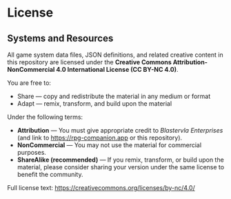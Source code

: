 # License

## Systems and Resources
All game system data files, JSON definitions, and related creative content in this repository are licensed under the **Creative Commons Attribution-NonCommercial 4.0 International License (CC BY-NC 4.0)**.

You are free to:
- Share — copy and redistribute the material in any medium or format
- Adapt — remix, transform, and build upon the material

Under the following terms:
- **Attribution** — You must give appropriate credit to *Blastervla Enterprises* (and link to https://rpg-companion.app or this repository).
- **NonCommercial** — You may not use the material for commercial purposes.
- **ShareAlike (recommended)** — If you remix, transform, or build upon the material, please consider sharing your version under the same license to benefit the community.

Full license text: https://creativecommons.org/licenses/by-nc/4.0/

